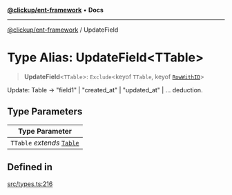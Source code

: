 [**@clickup/ent-framework**](../README.md) • **Docs**

***

[@clickup/ent-framework](../globals.md) / UpdateField

# Type Alias: UpdateField\<TTable\>

> **UpdateField**\<`TTable`\>: `Exclude`\<keyof `TTable`, keyof [`RowWithID`](RowWithID.md)\>

Update: Table -> "field1" | "created_at" | "updated_at" | ... deduction.

## Type Parameters

| Type Parameter |
| ------ |
| `TTable` *extends* [`Table`](Table.md) |

## Defined in

[src/types.ts:216](https://github.com/clickup/ent-framework/blob/master/src/types.ts#L216)
